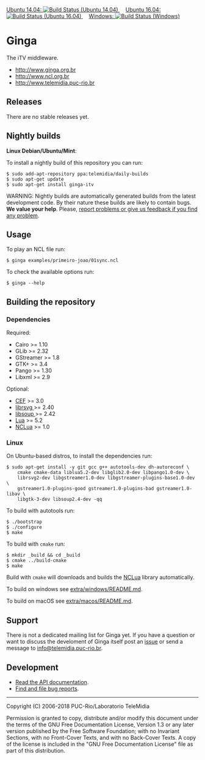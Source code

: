 <div style="width:100%">
<a href="https://semaphoreci.com/telemidia/ginga">
  Ubuntu 14.04:
   <img
    src="https://semaphoreci.com/api/v1/projects/067d8fed-5ecc-4408-b10a-20e615756bf2/1327970/shields_badge.svg"
    alt="Build Status (Ubuntu 14.04)"
    title="Build Status (Ubuntu 14.04)">
</a>
&nbsp;&nbsp;&nbsp;
<a href="https://travis-ci.org/TeleMidia/ginga/builds">
  Ubuntu 16.04:
   <img
    src="https://travis-ci.org/TeleMidia/ginga.svg?branch=master"
    alt="Build Status (Ubuntu 16.04)"
    title="Build Status (Ubuntu 16.04)">
</a>
&nbsp;&nbsp;&nbsp;
<a href="https://ci.appveyor.com/project/robertogerson/ginga">
  Windows:
   <img
    src="https://ci.appveyor.com/api/projects/status/1j9m853yd87o4691?svg=true"
    alt="Build Status (Windows)" title="Build Status (Windows)">
</a>
</div>

# Ginga

The iTV middleware.

  * http://www.ginga.org.br
  * http://www.ncl.org.br
  * http://www.telemidia.puc-rio.br

## Releases

There are no stable releases yet.

## Nightly builds

**Linux Debian/Ubuntu/Mint**:

To install a nightly build of this repository you can run:

    $ sudo add-apt-repository ppa:telemidia/daily-builds
    $ sudo apt-get update
    $ sudo apt-get install ginga-itv

WARNING:  Nightly builds are automatically generated builds from the latest
development code.  By their nature these builds are likely to contain bugs.
**We value your help**.  Please, [report problems or give us feedback if you
find any problem](https://github.com/telemidia/ginga/issues).

<!--
**Windows**

TODO.

**macOS**

TODO.
-->

## Usage

To play an NCL file run:

    $ ginga examples/primeiro-joao/01sync.ncl

To check the available options run:

    $ ginga --help

## Building the repository

### Dependencies

Required:

  * Cairo >= 1.10
  * GLib >= 2.32
  * GStreamer >= 1.8
  * GTK+ >= 3.4
  * Pango >= 1.30
  * Libxml >= 2.9

Optional:

  * <a href="https://bitbucket.org/chromiumembedded/cef">CEF</a> >= 3.0
  * <a href="https://wiki.gnome.org/LibRsvg"> librsvg </a> >= 2.40
  * <a href="https://wiki.gnome.org/LibSoup"> libsoup </a> >= 2.42
  * <a href="https://www.lua.org">Lua</a> >= 5.2
  * <a href="https://github.com/TeleMidia/nclua">NCLua</a> >= 1.0

### Linux

On Ubuntu-based distros, to install the dependencies run:

    $ sudo apt-get install -y git gcc g++ autotools-dev dh-autoreconf \
        cmake cmake-data liblua5.2-dev libglib2.0-dev libpango1.0-dev \
        librsvg2-dev libgstreamer1.0-dev libgstreamer-plugins-base1.0-dev \
        gstreamer1.0-plugins-good gstreamer1.0-plugins-bad gstreamer1.0-libav \
        libgtk-3-dev libsoup2.4-dev -qq

To build with autotools run:

    $ ./bootstrap
    $ ./configure
    $ make

To build with `cmake` run:

    $ mkdir _build && cd _build
    $ cmake ../build-cmake
    $ make

Build with `cmake` will downloads and builds the <a
href="https://github.com/TeleMidia/nclua">NCLua</a> library automatically.

To build on windows see [extra/windows/README.md](extra/windows/README.md).

To build on macOS see [extra/macos/README.md](extra/macos/README.md).

## Support

There is not a dedicated mailing list for Ginga yet.  If you have a question
or want to discuss the develoment of Ginga itself post an
[issue](https://github.com/telemidia/ginga/issues) or send a message to
info@telemidia.puc-rio.br.

## Development

  * <a href="http://www.telemidia.puc-rio.br/~gflima/misc/ginga">
    Read the API documentation</a>.

  * <a href="https://github.com/TeleMidia/ginga/issues">
    Find and file bug reports</a>.

---
Copyright (C) 2006-2018 PUC-Rio/Laboratorio TeleMidia

Permission is granted to copy, distribute and/or modify this document under
the terms of the GNU Free Documentation License, Version 1.3 or any later
version published by the Free Software Foundation; with no Invariant
Sections, with no Front-Cover Texts, and with no Back-Cover Texts. A copy of
the license is included in the "GNU Free Documentation License" file as part
of this distribution.
